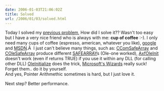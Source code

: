 ```yaml
---
date: 2006-01-03T21:06:02Z
title: Solved
url: /2006/01/03/solved.html
---
```


<p>Today I solved my <a title="COM+ headache" href="http://mario.monouml.org/index.php/2006/01/02/scratching-my-head/">previous problem</a>, How did I solve it?? Wasn't too easy but I have a very nice friend who is always with me: <strong>cup of coffee</strong> :-). I only need many cups of coffee (espresso, american, whatever you like), <a title="The Oracle" href="http://mario.monouml.org/wp-admin/www.google.com">google</a> and <a title="MS Developers Network" href="http://mario.monouml.org/wp-admin/msdn.microsoft.com">MSDN</a>.Â  I just can't believe many things, such as: <a target="_blank" href="http://msdn.microsoft.com/library/default.asp?url=/library/en-us/vclib/html/vclrfccomsafearray.asp">CComSafeArray</a> and <a target="_blank" href="http://msdn.microsoft.com/library/default.asp?url=/library/en-us/vclib/html/_mfc_colesafearray.asp">COleSafeArray</a> produce different <a target="_blank" href="http://msdn.microsoft.com/library/default.asp?url=/library/en-us/automat/html/9ec8025b-4763-4526-ab45-390c5d8b3b1e.asp">SAFEARRAY</a>s (Ole-one worked), <a target="_blank" href="http://msdn.microsoft.com/library/default.asp?url=/library/en-us/vclib/html/_MFC_AfxOleInit.asp">AxfOleInit</a> doesn't work (even if returns TRUE) if you use it within any DLL (for calling other DLL) <a target="_blank" href="http://msdn.microsoft.com/library/default.asp?url=/library/en-us/com/html/9a13e7a0-f2e2-466b-98f5-38d5972fa391.asp">OleInitialize</a> does the trick, <a target="_blank" href="http://msdn.microsoft.com/library/default.asp?url=/library/en-us/vccore/html/vcurfMFCClassFromTypeLibraryWizard.asp">Microsoft's Wizards</a> really suck! Forget them.. do it by yourself.<br />
And yes, Pointer Arithmethic sometimes is hard, but I just love it.</p>
<p>Next step? Better performance.</p>
